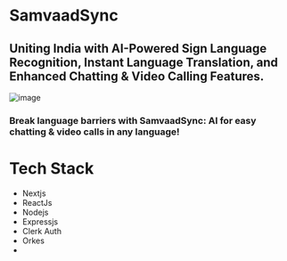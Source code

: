 # SamvaadSync

## **Uniting India with AI-Powered Sign Language Recognition, Instant Language Translation, and Enhanced Chatting & Video Calling Features.**

![image](https://github.com/Nishitbaria/SamvaadSync/assets/85815172/1a1c1087-65ba-47cf-88b2-c98b812320f5)

### Break language barriers with SamvaadSync: AI for easy chatting & video calls in any language!


# Tech Stack 
- Nextjs
- ReactJs
- Nodejs
- Expressjs
- Clerk Auth
- Orkes
- 
